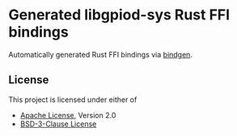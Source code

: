 <!--
SPDX-License-Identifier: CC0-1.0
SPDX-FileCopyrightText: 2022 Linaro Ltd.
SPDX-FileCopyrightText: 2022 Viresh Kumar <viresh.kumar@linaro.org>
-->

# Generated libgpiod-sys Rust FFI bindings
Automatically generated Rust FFI bindings via
	[bindgen](https://github.com/rust-lang/rust-bindgen).

## License

This project is licensed under either of

- [Apache License](http://www.apache.org/licenses/LICENSE-2.0), Version 2.0
- [BSD-3-Clause License](https://opensource.org/licenses/BSD-3-Clause)
